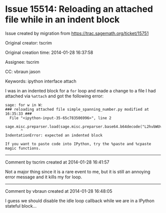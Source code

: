 # Issue 15514: Reloading an attached file while in an indent block

Issue created by migration from https://trac.sagemath.org/ticket/15751

Original creator: tscrim

Original creation time: 2014-01-28 16:37:58

Assignee: tscrim

CC:  vbraun jason

Keywords: ipython interface attach

I was in an indented block for a `for` loop and made a change to a file I had attached via `%attach` and got the following error:

```
sage: for w in W:
### reloading attached file simple_spanning_number.py modified at 16:35:33 ###
  File "<ipython-input-35-65c783506996>", line 2
    sage.misc.preparser.load(sage.misc.preparser.base64.b64decode("L2hvbWUvdHJhdmlzL0Ryb3Bib3gvc2ltcGxlX3NwYW5uaW5nX251bWJlci5weQ=="),globals(),True)
       ^
IndentationError: expected an indented block

If you want to paste code into IPython, try the %paste and %cpaste magic functions.
```



---

Comment by tscrim created at 2014-01-28 16:41:57

Not a major thing since it is a rare event to me, but it is still an annoying error message and it kills my for loop.


---

Comment by vbraun created at 2014-01-28 16:48:05

I guess we should disable the idle loop callback while we are in a IPython stateful block...
